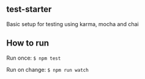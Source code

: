 ## test-starter

Basic setup for testing using karma, mocha and chai

## How to run

Run once: `$ npm test`

Run on change: `$ npm run watch`